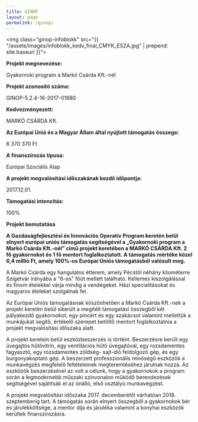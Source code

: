 ```yaml
---
title: GINOP
layout: page
permalink: /ginop/
---
```


<img class="ginop-infoblokk" src="{{ "/assets/images/infoblokk_kedv_final_CMYK_ESZA.jpg" | prepend: site.baseurl }}">

**Projekt megnevezése:**

Gyakornoki program a Markó Csárda Kft.-nél

**Projekt azonosító száma:**

GINOP-5.2.4-16-2017-01980

**Kedvezményezett:**

MARKÓ CSÁRDA Kft.

**Az Európai Unió és a Magyar Állam által nyújtott támogatás összege:**

6 370 370 Ft

**A finanszírozás típusa:**

Európai Szociális Alap

**A projekt megvalósítási időszakának kezdő időpontja:**

2017.12.01.

**Támogatási intenzitás:**

100%

**Projekt bemutatása**

**A Gazdaságfejlesztési és Innovációs Operatív Program keretén belül elnyert európai uniós támogatás segítségével a „Gyakornoki program a Markó Csárda Kft.-nél” című projekt keretében a MARKÓ CSÁRDA Kft. 2 fő gyakornokot és 1 fő mentort foglalkoztatott. A támogatás mértéke közel 6,4 millió Ft, amely 100%-os Európai Uniós támogatásból valósult meg.**

A Markó Csárda egy hangulatos étterem, amely Pécstől néhány kilométerre Szigetvár irányába a "6-os" főút mellett található. Kellemes kiszolgálással és finom ételekkel várja mindig a vendégeket. Házi specialitásokat és magyaros ételeket szolgálnak fel.

Az Európai Uniós támogatásnak köszönhetően a Markó Csárda Kft.-nek a projekt keretén belül sikerült a megítélt támogatási összegből két pályakezdő gyakornokot, egy pincért és egy szakácsot valamint mellettük a munkájukat segítő, értékelő szerepet betöltő mentort foglalkoztatnia a projekt megvalósítási időszaka alatt.

A projekt keretein belül eszközbeszerzés is történt. Beszerzésre került egy üvegajtós hűtővitrin, egy ventillációs hűtő üvegajtóval, egy rozsdamentes fagyasztó, egy rozsdamentes zöldség- sajt-dió feldolgozó gép, és egy burgonyakoptató gép. A beszerzett professzionális minőségű eszközök a munkavégzés megfelelő feltételeinek megteremtéséhez járulnak hozzá. Az eszközök beszerzésével az volt a célunk, hogy a gyakornokok a program során a legmodernebb műszaki színvonalon működő berendezések segítségével sajátítsák el az önálló, első osztályú munkavégzést.

A projekt megvalósítási időszaka 2017. decemberétől várhatóan 2018. szeptemberig tart. A támogatás során elnyert összegből a gyakornokok bér és járulékköltsége, a mentor díja és járuléka valamint a konyhai eszközök kerültek finanszírozásra.
